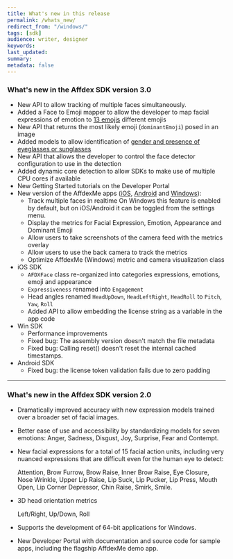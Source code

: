 ```yaml
---
title: What's new in this release
permalink: /whats_new/
redirect_from: "/windows/"
tags: [sdk]
audience: writer, designer
keywords:
last_updated:
summary:
metadata: false
---
```


### What's new in the Affdex SDK version 3.0

* New API to allow tracking of multiple faces simultaneously.
* Added a Face to Emoji mapper to allow the developer to map facial expressions of emotion to [13 emojis](/metrics#emoji-expressions) different emojis
* New API that returns the most likely emoji (`dominantEmoji`) posed in an image
* Added models to allow identification of [gender and presence of eyeglasses or sunglasses](/metrics#appearance)
* New API that allows the developer to control the face detector configuration to use in the detection
* Added dynamic core detection to allow SDKs to make use of multiple CPU cores if available
* New Getting Started tutorials on the Developer Portal
* New version of the AffdexMe apps ([iOS](https://github.com/Affectiva/ios-sdk-samples/tree/master/apps/AffdexMe), [Android](https://github.com/Affectiva/affdexme-android) and [Windows](https://github.com/Affectiva/win-sdk-samples/tree/master/AffdexMe)):
  - Track multiple faces in realtime
    On Windows this feature is enabled by default, but on iOS/Android it can be toggled from the settings menu.  
  - Display the metrics for Facial Expression, Emotion, Appearance and Dominant Emoji
  - Allow users to take screenshots of the camera feed with the metrics overlay
  - Allow users to use the back camera to track the metrics
  - Optimize AffdexMe (Windows) metric and camera visualization class
* iOS SDK
  - `AFDXFace` class re-organized into categories expressions, emotions, emoji and appearance
  - `Expressiveness` renamed into `Engagement`
  - Head angles renamed `HeadUpDown`, `HeadLeftRight`, `HeadRoll` to `Pitch`, `Yaw`, `Roll`
  - Added API to allow embedding the license string as a variable in the app code
* Win SDK
  - Performance improvements
  - Fixed bug: The assembly version doesn't match the file metadata
  - Fixed bug: Calling reset() doesn't reset the internal cached timestamps.
* Android SDK
  - Fixed bug: the license token validation fails due to zero padding


***
### What's new in the Affdex SDK version 2.0

* Dramatically improved accuracy with new expression models trained over a broader set of facial images.

* Better ease of use and accessibility by standardizing models for seven
emotions:
  Anger, Sadness, Disgust, Joy, Surprise, Fear and Contempt.
* New facial expressions for a total of 15 facial action units, including very
nuanced expressions that are difficult even for the human eye to detect:

    Attention, Brow Furrow, Brow Raise, Inner Brow Raise, Eye Closure, Nose Wrinkle, Upper Lip Raise, Lip Suck, Lip Pucker, Lip Press, Mouth Open, Lip Corner Depressor, Chin Raise, Smirk, Smile.
* 3D head orientation metrics

    Left/Right, Up/Down, Roll

* Supports the development of 64-bit applications for Windows.
* New Developer Portal with documentation and source code for sample
apps, including the flagship AffdexMe demo app.
